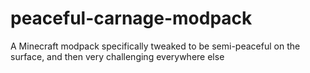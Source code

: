 # peaceful-carnage-modpack
A Minecraft modpack specifically tweaked to be semi-peaceful on the surface, and then very challenging everywhere else
